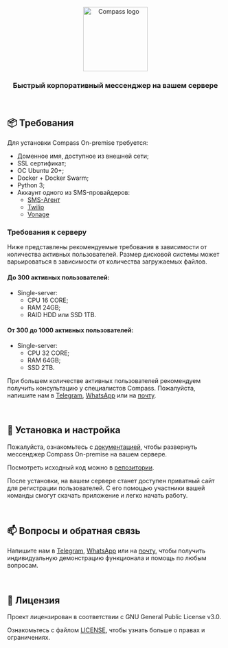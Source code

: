 <p align="center">
  <a href="https://getcompass.ru">
    <picture>
      <source media="(prefers-color-scheme: dark)" srcset="https://getcompass.ru/static/github/ru/logo_dark.png">
      <img src="https://getcompass.ru/static/github/ru/logo_light.png" height="150" alt="Compass logo">
    </picture>
  </a>
</p>

<h3 align="center">Быстрый корпоративный мессенджер на вашем сервере</h3>

</br>

## 📦 Требования

Для установки Compass On-premise требуется:

- Доменное имя, доступное из внешней сети;
- SSL сертификат;
- ОС Ubuntu 20+;
- Docker + Docker Swarm;
- Python 3;
- Аккаунт одного из SMS-провайдеров:
    - [SMS-Агент](https://sms-agent.ru/)
    - [Twilio](https://www.twilio.com/)
    - [Vonage](https://vonage.com/)

### Требования к серверу

Ниже представлены рекомендуемые требования в зависимости от количества активных пользователей. Размер дисковой системы может варьироваться в зависимости от количества
загружаемых файлов.

#### До 300 активных пользователей:

- Single-server:
    - CPU 16 CORE;
    - RAM 24GB;
    - RAID HDD или SSD 1TB.

#### От 300 до 1000 активных пользователей:

- Single-server:
    - CPU 32 CORE;
    - RAM 64GB;
    - SSD 2TB.

При большем количестве активных пользователей рекомендуем получить консультацию у специалистов Compass. Пожалуйста, напишите нам
в [Telegram](https://t.me/getcompass), [WhatsApp](https://wa.me/message/CJINDDW52XJYM1) или на [почту](mailto:support@getcompass.ru).

</br>

## 🚀 Установка и настройка

Пожалуйста, ознакомьтесь с [документацией](https://doc-onpremise.getcompass.ru/?utm_source=github&utm_medium=downloads-and-settings&source_id=github), чтобы развернуть
мессенджер Compass On-premise на вашем сервере.

Посмотреть исходный код можно в [репозитории](https://github.com/getCompass/onpremise).

После установки, на вашем сервере станет доступен приватный сайт для регистрации пользователей. С его помощью участники вашей команды смогут скачать приложение и легко
начать работу.


</br>

## 📫 Вопросы и обратная связь

Напишите нам в [Telegram](https://t.me/getcompass), [WhatsApp](https://wa.me/message/CJINDDW52XJYM1) или на [почту](mailto:support@getcompass.ru), чтобы получить
индивидуальную демонстрацию функционала и помощь по любым вопросам.

</br>

## 📘 Лицензия

Проект лицензирован в соответствии с GNU General Public License v3.0.

Ознакомьтесь с файлом [LICENSE](https://github.com/getCompass/onpremise-installer/blob/master/LICENSE), чтобы узнать больше о правах и ограничениях.